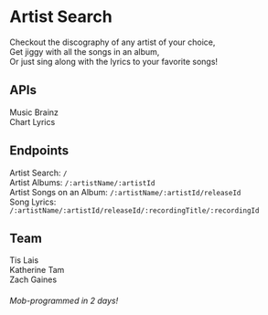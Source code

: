 # Artist Search

Checkout the discography of any artist of your choice, <br />
Get jiggy with all the songs in an album, <br /> 
Or just sing along with the lyrics to your favorite songs!

## APIs
Music Brainz <br/>
Chart Lyrics

## Endpoints
Artist Search: ``` / ``` <br/>
Artist Albums: ``` /:artistName/:artistId ``` <br/>
Artist Songs on an Album: ``` /:artistName/:artistId/releaseId ``` <br/>
Song Lyrics: ``` /:artistName/:artistId/releaseId/:recordingTitle/:recordingId ``` <br/>

## Team
Tis Lais<br/> 
Katherine Tam<br/> 
Zach Gaines <br/>

###### Mob-programmed in 2 days!

